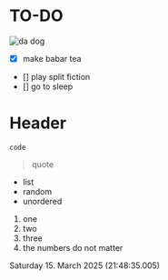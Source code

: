 TO-DO
========================
![da dog](https://encrypted-tbn0.gstatic.com/images?q=tbn:ANd9GcSFUAfyVe3Easiycyh3isP9wDQTYuSmGPsPQvLIJdEYvQ_DsFq5Ez2Nh_QjiS3oZ3B8ZPfK9cZQyIStmQMV1lDPLw)
- [x] make babar tea
- [] play split fiction
- [] go to sleep

# Header
```
code
```
>quote

- list
- random
- unordered

1. one
2. two 
3. three
2. the numbers do not matter

Saturday 15. March 2025 (21:48:35.005)


